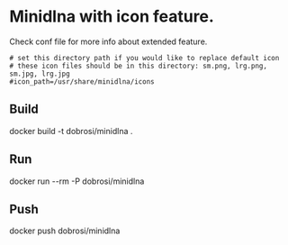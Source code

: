 # Minidlna with icon feature.
Check conf file for more info about extended feature.
```
# set this directory path if you would like to replace default icon
# these icon files should be in this directory: sm.png, lrg.png, sm.jpg, lrg.jpg 
#icon_path=/usr/share/minidlna/icons
```

## Build
docker build -t dobrosi/minidlna .

## Run
docker run --rm -P dobrosi/minidlna

## Push
docker push dobrosi/minidlna
